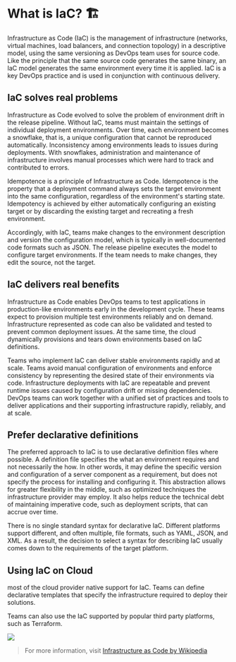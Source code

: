 # What is IaC? 🏗

Infrastructure as Code (IaC) is the management of infrastructure (networks, virtual machines, load balancers, and connection topology) in a descriptive model, using the same versioning as DevOps team uses for source code. Like the principle that the same source code generates the same binary, an IaC model generates the same environment every time it is applied. IaC is a key DevOps practice and is used in conjunction with continuous delivery.

## IaC solves real problems
Infrastructure as Code evolved to solve the problem of environment drift in the release pipeline. Without IaC, teams must maintain the settings of individual deployment environments. Over time, each environment becomes a snowflake, that is, a unique configuration that cannot be reproduced automatically. Inconsistency among environments leads to issues during deployments. With snowflakes, administration and maintenance of infrastructure involves manual processes which were hard to track and contributed to errors.

Idempotence is a principle of Infrastructure as Code. Idempotence is the property that a deployment command always sets the target environment into the same configuration, regardless of the environment's starting state. Idempotency is achieved by either automatically configuring an existing target or by discarding the existing target and recreating a fresh environment.

Accordingly, with IaC, teams make changes to the environment description and version the configuration model, which is typically in well-documented code formats such as JSON. The release pipeline executes the model to configure target environments. If the team needs to make changes, they edit the source, not the target.

## IaC delivers real benefits
Infrastructure as Code enables DevOps teams to test applications in production-like environments early in the development cycle. These teams expect to provision multiple test environments reliably and on demand. Infrastructure represented as code can also be validated and tested to prevent common deployment issues. At the same time, the cloud dynamically provisions and tears down environments based on IaC definitions.

Teams who implement IaC can deliver stable environments rapidly and at scale. Teams avoid manual configuration of environments and enforce consistency by representing the desired state of their environments via code. Infrastructure deployments with IaC are repeatable and prevent runtime issues caused by configuration drift or missing dependencies. DevOps teams can work together with a unified set of practices and tools to deliver applications and their supporting infrastructure rapidly, reliably, and at scale.

## Prefer declarative definitions
The preferred approach to IaC is to use declarative definition files where possible. A definition file specifies the what an environment requires and not necessarily the how. In other words, it may define the specific version and configuration of a server component as a requirement, but does not specify the process for installing and configuring it. This abstraction allows for greater flexibility in the middle, such as optimized techniques the infrastructure provider may employ. It also helps reduce the technical debt of maintaining imperative code, such as deployment scripts, that can accrue over time.

There is no single standard syntax for declarative IaC. Different platforms support different, and often multiple, file formats, such as YAML, JSON, and XML. As a result, the decision to select a syntax for describing IaC usually comes down to the requirements of the target platform.

## Using IaC on Cloud
most of the cloud provider native support for IaC. Teams can define declarative templates that specify the infrastructure required to deploy their solutions.

Teams can also use the IaC supported by popular third party platforms, such as Terraform.

![](https://decidesoluciones.es/wp-content/uploads/2022/01/Terraform.png)

> For more information, visit [Infrastructure as Code by Wikipedia](https://en.wikipedia.org/wiki/Infrastructure_as_code)